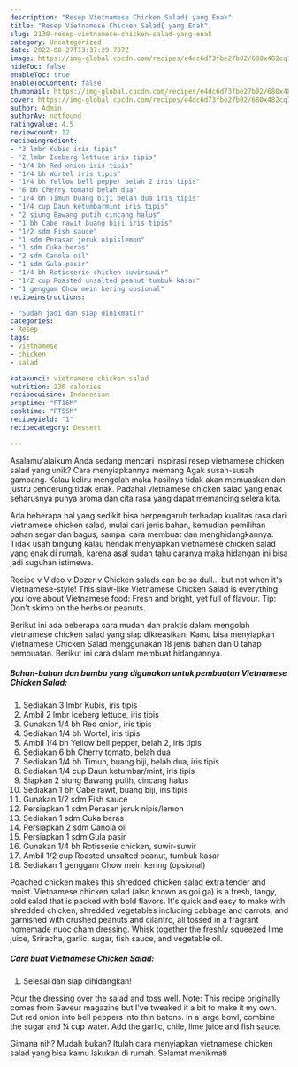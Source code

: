 ```yaml
---
description: "Resep Vietnamese Chicken Salad{ yang Enak"
title: "Resep Vietnamese Chicken Salad{ yang Enak"
slug: 2130-resep-vietnamese-chicken-salad-yang-enak
category: Uncategorized
date: 2022-08-27T13:37:29.707Z
image: https://img-global.cpcdn.com/recipes/e4dc6d73fbe27b02/680x482cq70/vietnamese-chicken-salad-foto-resep-utama.jpg
hideToc: false
enableToc: true
enableTocContent: false
thumbnail: https://img-global.cpcdn.com/recipes/e4dc6d73fbe27b02/680x482cq70/vietnamese-chicken-salad-foto-resep-utama.jpg
cover: https://img-global.cpcdn.com/recipes/e4dc6d73fbe27b02/680x482cq70/vietnamese-chicken-salad-foto-resep-utama.jpg
author: Admin
authorAv: notfound
ratingvalue: 4.5
reviewcount: 12
recipeingredient:
- "3 lmbr Kubis iris tipis"
- "2 lmbr Iceberg lettuce iris tipis"
- "1/4 bh Red onion iris tipis"
- "1/4 bh Wortel iris tipis"
- "1/4 bh Yellow bell pepper belah 2 iris tipis"
- "6 bh Cherry tomato belah dua"
- "1/4 bh Timun buang biji belah dua iris tipis"
- "1/4 cup Daun ketumbarmint iris tipis"
- "2 siung Bawang putih cincang halus"
- "1 bh Cabe rawit buang biji iris tipis"
- "1/2 sdm Fish sauce"
- "1 sdm Perasan jeruk nipislemon"
- "1 sdm Cuka beras"
- "2 sdm Canola oil"
- "1 sdm Gula pasir"
- "1/4 bh Rotisserie chicken suwirsuwir"
- "1/2 cup Roasted unsalted peanut tumbuk kasar"
- "1 genggam Chow mein kering opsional"
recipeinstructions:

- "Sudah jadi dan siap dinikmati!"
categories:
- Resep
tags:
- vietnamese
- chicken
- salad

katakunci: vietnamese chicken salad 
nutrition: 236 calories
recipecuisine: Indonesian
preptime: "PT16M"
cooktime: "PT55M"
recipeyield: "1"
recipecategory: Dessert

---
```



Asalamu'alaikum Anda sedang mencari inspirasi resep vietnamese chicken salad yang unik? Cara menyiapkannya memang Agak susah-susah gampang. Kalau keliru mengolah maka hasilnya tidak akan memuaskan dan justru cenderung tidak enak. Padahal vietnamese chicken salad yang enak seharusnya punya aroma dan cita rasa yang dapat memancing selera kita.


Ada beberapa hal yang sedikit bisa berpengaruh terhadap kualitas rasa dari vietnamese chicken salad, mulai dari jenis bahan, kemudian pemilihan bahan segar dan bagus, sampai cara membuat dan menghidangkannya. Tidak usah bingung kalau hendak menyiapkan vietnamese chicken salad yang enak di rumah, karena asal sudah tahu caranya maka hidangan ini bisa jadi suguhan istimewa.

Recipe v Video v Dozer v Chicken salads can be so dull… but not when it&#39;s Vietnamese-style! This slaw-like Vietnamese Chicken Salad is everything you love about Vietnamese food: Fresh and bright, yet full of flavour. Tip: Don&#39;t skimp on the herbs or peanuts.


Berikut ini ada beberapa cara mudah dan praktis dalam mengolah vietnamese chicken salad yang siap dikreasikan. Kamu bisa menyiapkan Vietnamese Chicken Salad menggunakan 18 jenis bahan dan 0 tahap pembuatan. Berikut ini cara dalam membuat hidangannya.

<!--inarticleads1-->

##### Bahan-bahan dan bumbu yang digunakan untuk pembuatan Vietnamese Chicken Salad:

1. Sediakan 3 lmbr Kubis, iris tipis
1. Ambil 2 lmbr Iceberg lettuce, iris tipis
1. Gunakan 1/4 bh Red onion, iris tipis
1. Sediakan 1/4 bh Wortel, iris tipis
1. Ambil 1/4 bh Yellow bell pepper, belah 2, iris tipis
1. Sediakan 6 bh Cherry tomato, belah dua
1. Sediakan 1/4 bh Timun, buang biji, belah dua, iris tipis
1. Sediakan 1/4 cup Daun ketumbar/mint, iris tipis
1. Siapkan 2 siung Bawang putih, cincang halus
1. Sediakan 1 bh Cabe rawit, buang biji, iris tipis
1. Gunakan 1/2 sdm Fish sauce
1. Persiapkan 1 sdm Perasan jeruk nipis/lemon
1. Sediakan 1 sdm Cuka beras
1. Persiapkan 2 sdm Canola oil
1. Persiapkan 1 sdm Gula pasir
1. Gunakan 1/4 bh Rotisserie chicken, suwir-suwir
1. Ambil 1/2 cup Roasted unsalted peanut, tumbuk kasar
1. Sediakan 1 genggam Chow mein kering (opsional)


Poached chicken makes this shredded chicken salad extra tender and moist. Vietnamese chicken salad (also known as goi ga) is a fresh, tangy, cold salad that is packed with bold flavors. It&#39;s quick and easy to make with shredded chicken, shredded vegetables including cabbage and carrots, and garnished with crushed peanuts and cilantro, all tossed in a fragrant homemade nuoc cham dressing. Whisk together the freshly squeezed lime juice, Sriracha, garlic, sugar, fish sauce, and vegetable oil. 

<!--inarticleads2-->

##### Cara buat Vietnamese Chicken Salad:


1. Selesai dan siap dihidangkan!

Pour the dressing over the salad and toss well. Note: This recipe originally comes from Saveur magazine but I&#39;ve tweaked it a bit to make it my own. Cut red onion into bell peppers into thin batons. In a large bowl, combine the sugar and ¼ cup water. Add the garlic, chile, lime juice and fish sauce. 

Gimana nih? Mudah bukan? Itulah cara menyiapkan vietnamese chicken salad yang bisa kamu lakukan di rumah. Selamat menikmati
